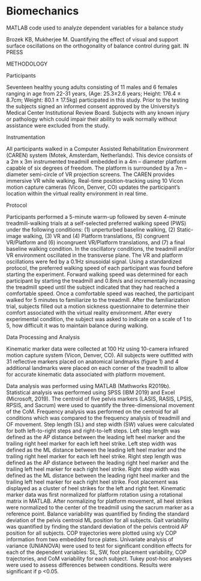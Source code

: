 # Biomechanics
MATLAB code used to analyze dependent variables for a balance study

Brozek KB, Mukherjee M. Quantifying the effect of visual and support surface oscillations on the orthogonality of balance control during gait. IN PRESS

METHODOLOGY

Participants

Seventeen healthy young adults consisting of 11 males and 6 females ranging in age from 22-31 years, (Age: 25.3±2.6 years; Height: 176.4 ± 8.7cm; Weight: 80.1 ± 17.5kg) participated in this study.  Prior to the testing the subjects signed an informed consent approved by the University’s Medical Center Institutional Review Board. Subjects with any known injury or pathology which could impair their ability to walk normally without assistance were excluded from the study.  

Instrumentation

All participants walked in a Computer Assisted Rehabilitation Environment (CAREN) system (Motek, Amsterdam, Netherlands). This device consists of a 2m x 3m instrumented treadmill embedded in a 4m – diameter platform capable of six degrees of freedom. The platform is surrounded by a 7m – diameter semi-circle of VR projection screens. The CAREN provides immersive VR while walking. Real-time position-tracking using 10 Vicon motion capture cameras (Vicon, Denver, CO) updates the participant’s location within the virtual reality environment in real time. 

Protocol

Participants performed a 5-minute warm-up followed by seven 4-minute treadmill-walking trials at a self-selected preferred walking speed (PWS) under the following conditions: (1) unperturbed baseline walking, (2) Static-image walking, (3) VR and (4) Platform translations, (5) congruent VR/Platform and (6) incongruent VR/Platform translations, and (7) a final baseline walking condition. In the oscillatory conditions, the treadmill and/or VR environment oscillated in the transverse plane. The VR and platform oscillations were fed by a 0.1Hz sinusoidal signal. 
Using a standardized protocol, the preferred walking speed of each participant was found before starting the experiment. Forward walking speed was determined for each participant by starting the treadmill and 0.8m/s and incrementally increasing the treadmill speed until the subject indicated that they had reached a comfortable speed. Once a comfortable speed was reached, the participant walked for 5 minutes to familiarize to the treadmill. After the familiarization trial, subjects filled out a motion sickness questionnaire to determine their comfort associated with the virtual reality environment. After every experimental condition, the subject was asked to indicate on a scale of 1 to 5, how difficult it was to maintain balance during walking. 

Data Processing and Analysis

Kinematic marker data were collected at 100 Hz using 10-camera infrared motion capture system (Vicon, Denver, CO). All subjects were outfitted with 31 reflective markers placed on anatomical landmarks (figure 1) and 4 additional landmarks were placed on each corner of the treadmill to allow for accurate kinematic data associated with platform movement. 
  
Data analysis was performed using MATLAB (Mathworks R2019b). Statistical analysis was performed using SPSS (IBM 2019) and Excel (Microsoft, 2019). The centroid of five pelvis markers (LASIS, RASIS, LPSIS, RPSIS, and Sacrum) were used to quantify the three-dimensional movement of the CoM. Frequency analysis was performed on the centroid for all conditions which was compared to the frequency analysis of treadmill and OF movement. 
Step length (SL) and step width (SW) values were calculated for both left-to-right steps and right-to-left steps. Left step length was defined as the AP distance between the leading left heel marker and the trailing right heel marker for each left heel strike. Left step width was defined as the ML distance between the leading left heel marker and the trailing right heel marker for each left heel strike.   Right step length was defined as the AP distance between the leading right heel marker and the trailing left heel marker for each right heel strike. Right step width was defined as the ML distance between the leading right heel marker and the trailing left heel marker for each right heel strike. Foot placement was displayed as a cluster of heel strikes for the left and right feet. Kinematic marker data was first normalized for platform rotation using a rotational matrix in MATLAB. After normalizing for platform movement, all heel strikes were normalized to the center of the treadmill using the sacrum marker as a reference point. Balance variability was quantified by finding the standard deviation of the pelvis centroid ML position for all subjects. Gait variability was quantified by finding the standard deviation of the pelvis centroid AP position for all subjects. COP trajectories were plotted using x/y COP information from two embedded force plates. Univariate analysis of variance (UNIANOVA) were used to test for significant condition effects for each of the dependent variables:  SL, SW, foot placement variability, COP trajectories, and CoM variability for each subject. Tukey post-hoc analyses were used to assess differences between conditions. Results were significant if p <0.05.   
